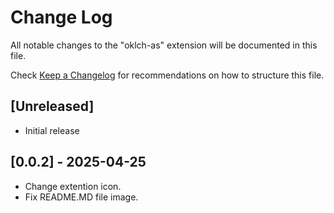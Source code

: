 # Change Log

All notable changes to the "oklch-as" extension will be documented in this file.

Check [Keep a Changelog](http://keepachangelog.com/) for recommendations on how to structure this file.

## [Unreleased]

- Initial release

## [0.0.2] - 2025-04-25
- Change extention icon.
- Fix README.MD file image.